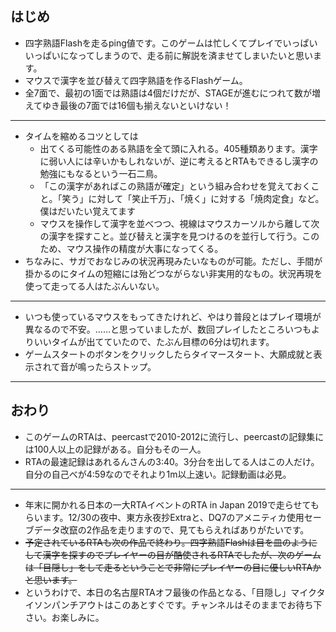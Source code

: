 ## はじめ
- 四字熟語Flashを走るping値です。このゲームは忙しくてプレイでいっぱいいっぱいになってしまうので、走る前に解説を済ませてしまいたいと思います。
- マウスで漢字を並び替えて四字熟語を作るFlashゲーム。
- 全7面で、最初の1面では熟語は4個だけだが、STAGEが進むにつれて数が増えてゆき最後の7面では16個も揃えないといけない！
----
- タイムを縮めるコツとしては
  - 出てくる可能性のある熟語を全て頭に入れる。405種類あります。漢字に弱い人には辛いかもしれないが、逆に考えるとRTAもできるし漢字の勉強にもなるという一石二鳥。
  - 「この漢字があればこの熟語が確定」という組み合わせを覚えておくこと。「笑う」に対して「笑止千万」、「焼く」に対する「焼肉定食」など。僕はだいたい覚えてます
  - マウスを操作して漢字を並べつつ、視線はマウスカーソルから離して次の漢字を探すこと。並び替えと漢字を見つけるのを並行して行う。このため、マウス操作の精度が大事になってくる。
- ちなみに、サガでおなじみの状況再現みたいなものが可能。ただし、手間が掛かるのにタイムの短縮には殆どつながらない非実用的なもの。状況再現を使って走ってる人はたぶんいない。
----
- いつも使っているマウスをもってきたけれど、やはり普段とはプレイ環境が異なるので不安。……と思っていましたが、数回プレイしたところいつもよりいいタイムが出てていたので、たぶん目標の6分は切れます。
- ゲームスタートのボタンをクリックしたらタイマースタート、大願成就と表示されて音が鳴ったらストップ。

----
## おわり
- このゲームのRTAは、peercastで2010-2012に流行し、peercastの記録集には100人以上の記録がある。自分もその一人。
- RTAの最速記録はあれるんさんの3:40。3分台を出してる人はこの人だけ。自分の自己べが4:59なのでそれより1m以上速い。記録動画は必見。
----

- 年末に開かれる日本の一大RTAイベントのRTA in Japan 2019で走らせてもらいます。12/30の夜中、東方永夜抄Extraと、DQ7のアメニティカ使用セーブデータ改竄の2作品を走りますので、見てもらえればありがたいです。
- ~~予定されているRTAも次の作品で終わり。四字熟語Flashは目を皿のようにして漢字を探すのでプレイヤーの目が酷使されるRTAでしたが、次のゲームは「目隠し」をして走るということで非常にプレイヤーの目に優しいRTAかと思います。~~
- というわけで、本日の名古屋RTAオフ最後の作品となる、「目隠し」マイクタイソンパンチアウトはこのあとすぐです。チャンネルはそのままでお待ち下さい。お楽しみに。
